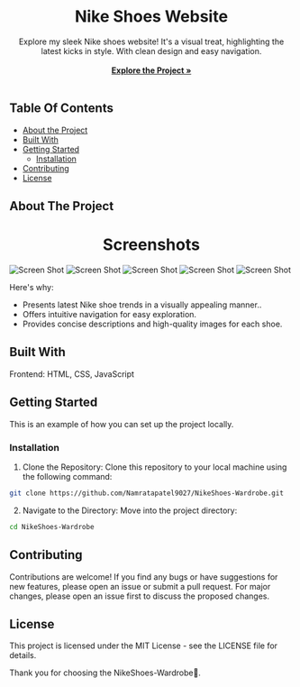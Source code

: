 <p align="center">
  <h1 align="center">Nike Shoes Website</h1>

  <p align="center">
     Explore my sleek Nike shoes website! It's a visual treat, highlighting the latest kicks in style. With clean design and easy navigation.
    <br/>
    <br/>
    <a href="https://github.com/Namratapatel9027/NikeShoes-Wardrobe"><strong>Explore the Project »</strong></a>
    <br/>
    <br/>
  </p>
</p>

## Table Of Contents

* [About the Project](#about-the-project)
* [Built With](#built-with)
* [Getting Started](#getting-started)
  * [Installation](#installation)
* [Contributing](#contributing)
* [License](#license)

## About The Project

<h1 align="center">Screenshots</h1>

<!-- Add screenshots of your web application -->
![Screen Shot](images/SW1.png)
![Screen Shot](images/SW2.png)
![Screen Shot](images/SW3.png)
![Screen Shot](images/SW4.png)
![Screen Shot](images/SW5.png)

Here's why:

* Presents latest Nike shoe trends in a visually appealing manner..
* Offers intuitive navigation for easy exploration.
* Provides concise descriptions and high-quality images for each shoe.

## Built With

Frontend: HTML, CSS, JavaScript
## Getting Started

This is an example of how you can set up the project locally.

### Installation

1. Clone the Repository: Clone this repository to your local machine using the following command:

```sh
git clone https://github.com/Namratapatel9027/NikeShoes-Wardrobe.git
```

2. Navigate to the Directory: Move into the project directory:

```sh
cd NikeShoes-Wardrobe
```

## Contributing

Contributions are welcome! If you find any bugs or have suggestions for new features, please open an issue or submit a pull request. For major changes, please open an issue first to discuss the proposed changes.

## License

This project is licensed under the MIT License - see the LICENSE file for details.

Thank you for choosing the NikeShoes-Wardrobe🚀.

